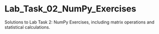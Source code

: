 # Lab_Task_02_NumPy_Exercises
Solutions to Lab Task 2: NumPy Exercises, including matrix operations and statistical calculations.
